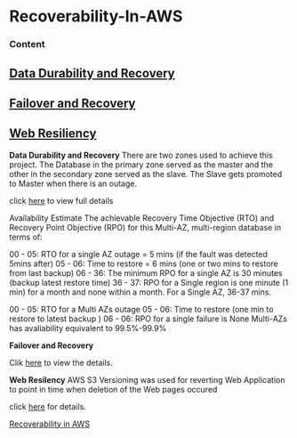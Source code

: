 
# Recoverability-In-AWS

### Content

## [Data Durability and Recovery](https://github.com/eedygreen/Recoverability-In-AWS/tree/master/Data%20Durability%20and%20Recovery)

## [Failover and Recovery](https://github.com/eedygreen/Recoverability-In-AWS/tree/master/Failover%20and%20Recovery)

## [Web Resiliency](https://github.com/eedygreen/Recoverability-In-AWS/tree/master/Web%20Resiliency)

**Data Durability and Recovery**
There are two zones used to achieve this project. The Database in the primary zone served as the master and the other in the secondary zone served as the slave.
The Slave gets promoted to Master when there is an outage.

click [here](https://github.com/eedygreen/Recoverability-In-AWS/tree/master/Data%20Durability%20and%20Recovery) to view full details

Availability Estimate
The achievable Recovery Time Objective (RTO) and Recovery Point Objective (RPO) for this Multi-AZ, multi-region database in terms of:

00 - 05: RTO for a single AZ outage = 5 mins (if the fault was detected 5mins after)
05 - 06: Time to restore = 6 mins (one or two mins to restore from last backup)
06 - 36: The minimum RPO for a single AZ is 30 minutes (backup latest restore time)
36 - 37: RPO for a Single region is one minute (1 min) for a month and none within a month.
For a Single AZ, 36-37 mins.

00 - 05: RTO for a Multi AZs outage
05 - 06: Time to restore (one min to restore to latest backup )
06 - 06: RPO for a single failure is None
Multi-AZs has avaliability equivalent to 99.5%-99.9%


**Failover and Recovery**

Clik [here](https://github.com/eedygreen/Recoverability-In-AWS/tree/master/Failover%20and%20Recovery) to view the details.



**Web Resilency**
AWS S3 Versioning was used for reverting Web Application to point in time when deletion of the Web pages occured

click [here](https://github.com/eedygreen/Recoverability-In-AWS/tree/master/Web%20Resiliency) for details.


[Recoverability in AWS](https://github.com/eedygreen/Recoverability-In-AWS)
